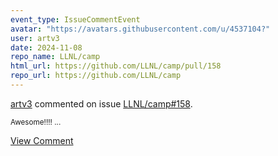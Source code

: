 ```yaml
---
event_type: IssueCommentEvent
avatar: "https://avatars.githubusercontent.com/u/4537104?"
user: artv3
date: 2024-11-08
repo_name: LLNL/camp
html_url: https://github.com/LLNL/camp/pull/158
repo_url: https://github.com/LLNL/camp
---
```


<a href='https://github.com/artv3' target='_blank'>artv3</a> commented on issue <a href='https://github.com/LLNL/camp/pull/158' target='_blank'>LLNL/camp#158</a>.

<small>Awesome!!!! ...</small>

<a href='https://github.com/LLNL/camp/pull/158' target='_blank'>View Comment</a>